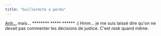 ```yaml
---
title: "Guillermito a perdu"
---
```


[Anh...](http://www.guillermito2.net/archives/2006_02_21.html) mais...
******** ***** ****** :( Hmm... je me suis laissé dire qu'on ne devait pas
commenter les décisions de justice. C'est _rask_ quand même.

